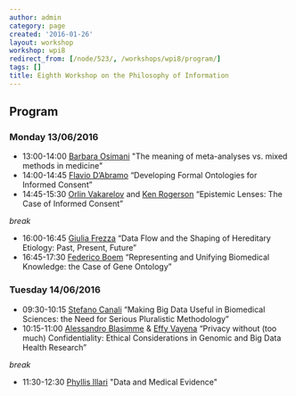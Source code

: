 ```yaml
---
author: admin
category: page
created: '2016-01-26'
layout: workshop
workshop: wpi8
redirect_from: [/node/523/, /workshops/wpi8/program/]
tags: []
title: Eighth Workshop on the Philosophy of Information
---
```

## Program

### Monday 13/06/2016

  * 13:00-14:00 [Barbara Osimani](https://lmu-munich.academia.edu/barbaraosimani) "The meaning of meta-analyses vs. mixed methods in medicine"
  * 14:00-14:45 [Flavio D’Abramo](http://www.ewi-psy.fu-berlin.de/einrichtungen/arbeitsbereiche/gesund/mitglieder_fu/DAbramo/index.html) “Developing Formal Ontologies for Informed Consent”
  * 14:45-15:30 [Orlin Vakarelov](http://people.duke.edu/~ov7/) and [Ken Rogerson](https://sanford.duke.edu/people/faculty/rogerson-kenneth-s) “Epistemic Lenses: The Case of Informed Consent”

_break_

  * 16:00-16:45 [Giulia Frezza](https://uniroma1.academia.edu/GiuliaFrezza) “Data Flow and the Shaping of Hereditary Etiology: Past, Present, Future”
  * 16:45-17:30 [Federico Boem](http://www.semm.it/index.php/education/current-students-current-students/students/folsatec-students/federico-boem) “Representing and Unifying Biomedical Knowledge: the Case of Gene Ontology”

### Tuesday 14/06/2016

  * 09:30-10:15 [Stefano Canali](https://uni-hannover.academia.edu/StefanoCanali) “Making Big Data Useful in Biomedical Sciences: the Need for Serious Pluralistic Methodology”
  * 10:15-11:00 [Alessandro Blasimme](http://www.ebpi.uzh.ch/en/aboutus/departments/publichealth/healthpol/teamhealthethpol/blasimme.html) & [Effy Vayena](http://www.ebpi.uzh.ch/en/aboutus/departments/publichealth/healthpol/teamhealthethpol/vayena.html) “Privacy without (too much) Confidentiality: Ethical Considerations in Genomic and Big Data Health Research”

_break_

  * 11:30-12:30 [Phyllis Illari](https://ucl.academia.edu/PhyllisIllari) "Data and Medical Evidence"

